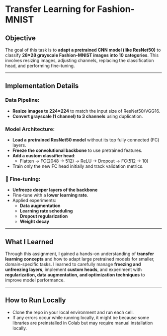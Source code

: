 # Transfer Learning for Fashion-MNIST

## Objective  
The goal of this task is to **adapt a pretrained CNN model (like ResNet50)** to classify **28×28 grayscale Fashion-MNIST images into 10 categories**. This involves resizing images, adjusting channels, replacing the classification head, and performing fine-tuning.

---

## Implementation Details  

### Data Pipeline:
- **Resize images to 224×224** to match the input size of ResNet50/VGG16.
- **Convert grayscale (1 channel) to 3 channels** using duplication.

### Model Architecture:
- **Load a pretrained ResNet50 model** without its top fully connected (FC) layers.
- **Freeze the convolutional backbone** to use pretrained features.
- **Add a custom classifier head**:  
  - Flatten → FC(2048 → 512) → ReLU → Dropout → FC(512 → 10)
- Train only the new FC head initially and track validation metrics.

### 🔧 Fine-tuning:
- **Unfreeze deeper layers of the backbone**
- Fine-tune with a **lower learning rate**.
- Applied experiments:
  - **Data augmentation**
  - **Learning rate scheduling**
  - **Dropout regularization**
  - **Weight decay**

---

## What I Learned  

Through this assignment, I gained a hands-on understanding of **transfer learning concepts** and how to adapt large pretrained models for smaller, domain-specific tasks. I learned to carefully manage **freezing and unfreezing layers**, implement **custom heads**, and experiment with **regularization, data augmentation, and optimization techniques** to improve model performance.

---

## How to Run Locally  

- Clone the repo in your local environment and run each cell.
- If any errors occur while running locally, it might be because some libraries are preinstalled in Colab but may require manual installation locally.

